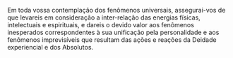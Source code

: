 ﻿Em toda vossa contemplação dos fenômenos universais, assegurai-vos de que levareis em consideração a inter-relação das energias físicas, intelectuais e espirituais, e dareis o devido valor aos fenômenos inesperados correspondentes à sua unificação pela personalidade e aos fenômenos imprevisíveis que resultam das ações e reações da Deidade experiencial e dos Absolutos.